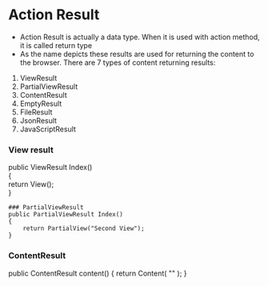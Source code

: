 # Action Result

* Action Result is actually a data type. When it is used with action method, it is called return type
* As the name depicts these results are used for returning the content to the browser. There are 7 types of content returning results:

1. ViewResult 
2. PartialViewResult 
3. ContentResult 
4. EmptyResult 
5. FileResult 
6. JsonResult 
7. JavaScriptResult

### View result 
public ViewResult Index()  
    {  
        return View();  
    }  
    
    ### PartialViewResult
    public PartialViewResult Index()  
    {  
        return PartialView("Second View");  
    }  
    
   ### ContentResult 
   
  public ContentResult content()
        {
            return Content(
            "<script> alert('Hi! I am from Mysore') </script>"
                );
        }

    
